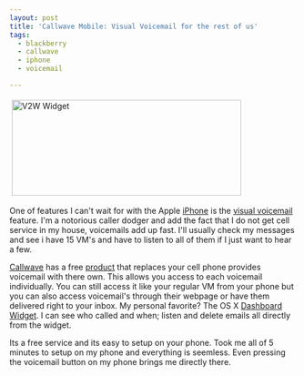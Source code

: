 ```yaml
---
layout: post
title: 'Callwave Mobile: Visual Voicemail for the rest of us'
tags:
  - blackberry
  - callwave
  - iphone
  - voicemail

---
```


<img src="http://www.the8thsign.com/wp-content/uploads/2007/02/V2W_Widget.gif" alt="V2W Widget" border="0" height="168" hspace="4" vspace="4" width="403" />

One of features I can't wait for with the Apple <a href="http://www.apple.com/iphone/">iPhone</a> is the <a href="http://www.apple.com/iphone/phone/">visual voicemail</a> feature. I'm a notorious caller dodger and add the fact that I do not get cell service in my house, voicemails add up fast. I'll usually check my messages and see i have 15 VM's and have to listen to all of them if I just want to hear a few.

<a href="http://www.callwave.com">Callwave</a> has a free <a href="http://www.callwave.com/landing/vm2em.asp">product</a> that replaces your cell phone provides voicemail with there own. This allows you access to each voicemail individually. You can still access it like your regular VM from your phone but you can also access voicemail's through their webpage or have them delivered right to your inbox. My personal favorite? The OS X <a href="http://www.callwave.com/landing/widgets.asp">Dashboard Widget</a>. I can see who called and when; listen and delete emails all directly from the widget.

Its a free service and its easy to setup on your phone. Took me all of 5 minutes to setup on my phone  and everything is seemless. Even pressing the voicemail button on my phone brings me directly there.
<!-- technorati tags start -->
<!-- technorati tags end -->
